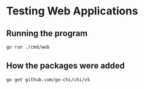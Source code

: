 # Testing Web Applications

## Running the program

```bash
go run ./cmd/web
```

## How the packages were added

```bash
go get github.com/go-chi/chi/v5
```
